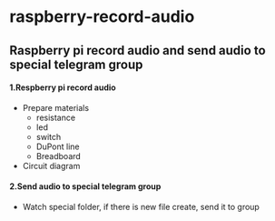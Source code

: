 # raspberry-record-audio
## Raspberry pi record audio and send audio to special telegram group

#### 1.Respberry pi record audio
* Prepare materials
    * resistance
    * led
    * switch
    * DuPont line
    * Breadboard
* Circuit diagram

#### 2.Send audio to special telegram group

* Watch special folder, if there is new file create, send it to group


